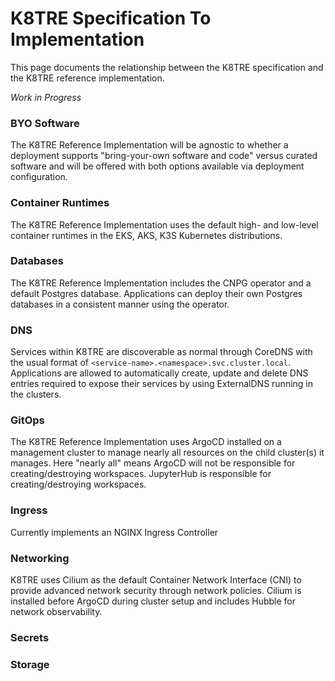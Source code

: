# K8TRE Specification To Implementation

This page documents the relationship between the K8TRE specification and the K8TRE reference implementation. 

_Work in Progress_


### BYO Software

The K8TRE Reference Implementation will be agnostic to whether a deployment supports "bring-your-own software and code" versus curated software and will be offered with both options available via deployment configuration.

### Container Runtimes

The K8TRE Reference Implementation uses the default high- and low-level container runtimes in the EKS, AKS, K3S Kubernetes distributions. 

### Databases

The K8TRE Reference Implementation includes the CNPG operator and a default Postgres database. Applications can deploy their own Postgres databases in a consistent manner using the operator.

### DNS

Services within K8TRE are discoverable as normal through CoreDNS with the usual format of `<service-name>.<namespace>.svc.cluster.local`. Applications are allowed to automatically create, update and delete DNS entries required to expose their services by using ExternalDNS running in the clusters.

### GitOps

The K8TRE Reference Implementation uses ArgoCD installed on a management cluster to manage nearly all resources on the child cluster(s) it manages. Here "nearly all" means ArgoCD will not be responsible for creating/destroying workspaces. JupyterHub is responsible for creating/destroying workspaces.

### Ingress

Currently implements an NGINX Ingress Controller 

### Networking

K8TRE uses Cilium as the default Container Network Interface (CNI) to provide advanced network security through network policies. Cilium is installed before ArgoCD during cluster setup and includes Hubble for network observability.

### Secrets

### Storage